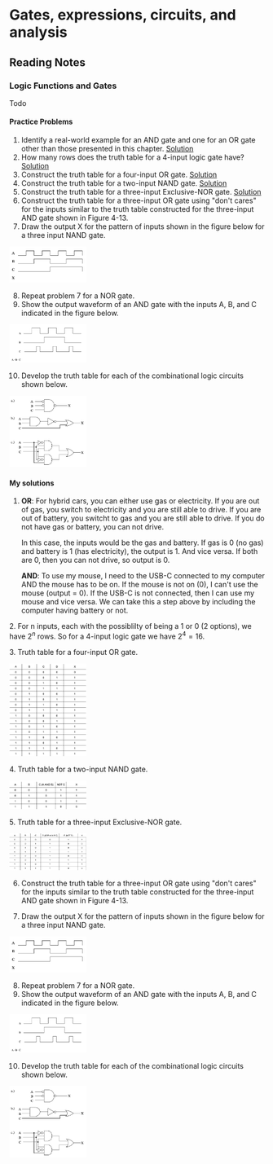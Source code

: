 # Gates, expressions, circuits, and analysis

## Reading Notes

### Logic Functions and Gates
Todo

#### Practice Problems 
1. Identify a real-world example for an AND gate and one for an OR gate other than those presented in this chapter. [Solution](#solution1)
2. How many rows does the truth table for a 4-input logic gate have? [Solution](#solution2)
3. Construct the truth table for a four-input OR gate. [Solution](#solution3)
4. Construct the truth table for a two-input NAND gate. [Solution](#solution4)
5. Construct the truth table for a three-input Exclusive-NOR gate. [Solution](#solution5)
6. Construct the truth table for a three-input OR gate using "don't cares" for the inputs similar to the truth table constructed for the three-input AND gate shown in Figure 4-13.
7. Draw the output X for the pattern of inputs shown in the figure below for a three input NAND gate.

<img class="img-fluid" src="assets/quest-seven.png" alt="Image Description Here" style="width: 30%; height: auto;" />

8. Repeat problem 7 for a NOR gate.
9. Show the output waveform of an AND gate with the inputs A, B, and C indicated in the figure below.

<img class="img-fluid" src="assets/quest-nine.png" alt="Image Description Here" style="width: 30%; height: auto;" />

10. Develop the truth table for each of the combinational logic circuits shown below.

<img class="img-fluid" src="assets/quest-ten.png" alt="Image Description Here" style="width: 30%; height: auto;" />

#### My solutions 

<a id="solution1"></a>
1. **OR**: For hybrid cars, you can either use gas or electricity. If you are out of gas, you switch to electricity and you are still able to drive. If you are out of battery, you switcht to gas and you are still able to drive. If you do not have gas or battery, you can not drive. 

    In this case, the inputs would be the gas and battery. If gas is 0 (no gas) and battery is 1 (has electricity), the output is 1. And vice versa. If both are 0, then you can not drive, so output is 0. 

    **AND**: To use my mouse, I need to the USB-C connected to my computer AND the mouse has to be on. If the mouse is not on (0), I can't use the mouse (output = 0). If the USB-C is not connected, then I can use my mouse and vice versa. We can take this a step above by including the computer having battery or not. 

<a id="solution2"></a>
2. For n inputs, each with the possiblilty of being a 1 or 0 (2 options), we have $2^n$ rows. So for a 4-input logic gate we have $2^4 = 16$. 

<a id="solution3"></a>
3. Truth table for a four-input OR gate.

<img class="img-fluid" src="assets/quest-three.png" alt="Image Description Here" style="width: 30%; height: auto;" />

<a id="solution4"></a>
4. Truth table for a two-input NAND gate.

<img class="img-fluid" src="assets/quest-four.png" alt="Image Description Here" style="width: 30%; height: auto;" />

<a id="solution5"></a>
5. Truth table for a three-input Exclusive-NOR gate.

<img class="img-fluid" src="assets/quest-five.png" alt="Image Description Here" style="width: 30%; height: auto;" />


6. Construct the truth table for a three-input OR gate using "don't cares" for the inputs similar to the truth table constructed for the three-input AND gate shown in Figure 4-13.

7. Draw the output X for the pattern of inputs shown in the figure below for a three input NAND gate.

<img class="img-fluid" src="assets/quest-seven.png" alt="Image Description Here" style="width: 30%; height: auto;" />

8. Repeat problem 7 for a NOR gate.
9. Show the output waveform of an AND gate with the inputs A, B, and C indicated in the figure below.

<img class="img-fluid" src="assets/quest-nine.png" alt="Image Description Here" style="width: 30%; height: auto;" />

10. Develop the truth table for each of the combinational logic circuits shown below.

<img class="img-fluid" src="assets/quest-ten.png" alt="Image Description Here" style="width: 30%; height: auto;" />